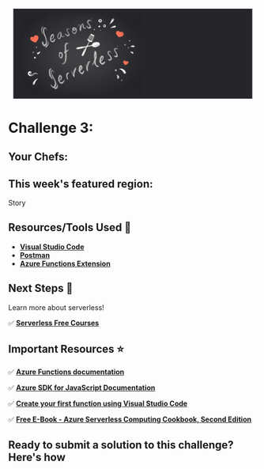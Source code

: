 ![banner](graphics/seasons-of-serverless-banner.png)

# Challenge 3: 

## Your Chefs: 

## This week's featured region: 

Story

## Resources/Tools Used 🚀

-   **[Visual Studio Code](https://code.visualstudio.com/?WT.mc_id=seasonsofserverless-github-cxa)**
-   **[Postman](https://www.getpostman.com/downloads/)**
-   **[Azure Functions Extension](https://marketplace.visualstudio.com/items?itemName=ms-azuretools.vscode-azurefunctions&WT.mc_id=seasonsofserverless-github-cxa)**


## Next Steps 🏃

Learn more about serverless!

  ✅ **[Serverless Free Courses](https://docs.microsoft.com/learn/browse/?term=azure%20functions&WT.mc_id=seasonsofserverless-github-cxa)**

## Important Resources ⭐️

  ✅ **[Azure Functions documentation](https://docs.microsoft.com/azure/azure-functions/?WT.mc_id=seasonsofserverless-github-cxa)**
  
  ✅ **[Azure SDK for JavaScript Documentation](https://docs.microsoft.com/azure/javascript/?WT.mc_id=seasonsofserverless-github-cxa)**
  
  ✅ **[Create your first function using Visual Studio Code](https://docs.microsoft.com/azure/azure-functions/functions-create-first-function-vs-code?WT.mc_id=seasonsofserverless-github-cxa)**
  
  ✅ **[Free E-Book - Azure Serverless Computing Cookbook, Second Edition](https://azure.microsoft.com/resources/azure-serverless-computing-cookbook/?WT.mc_id=seasonsofserverless-github-cxa)**

  ## Ready to submit a solution to this challenge? Here's how

